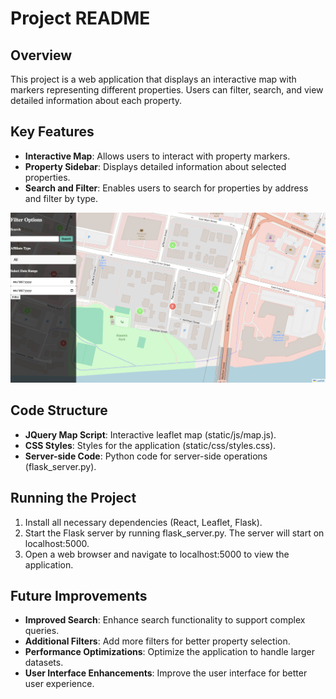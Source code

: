  # Project README

 ## Overview
 This project is a web application that displays an interactive map with markers representing different properties. Users can filter, search, and view detailed information about each property.

 ## Key Features
 - **Interactive Map**: Allows users to interact with property markers.
 - **Property Sidebar**: Displays detailed information about selected properties.
 - **Search and Filter**: Enables users to search for properties by address and filter by type.

 ![Project Interaction Screenshot](demonstration.png)


 ## Code Structure
 - **JQuery Map Script**: Interactive leaflet map (static/js/map.js).
 - **CSS Styles**: Styles for the application (static/css/styles.css).
 - **Server-side Code**: Python code for server-side operations (flask_server.py).

 ## Running the Project
 1. Install all necessary dependencies (React, Leaflet, Flask).
 2. Start the Flask server by running flask_server.py. The server will start on localhost:5000.
 3. Open a web browser and navigate to localhost:5000 to view the application.

 ## Future Improvements
 - **Improved Search**: Enhance search functionality to support complex queries.
 - **Additional Filters**: Add more filters for better property selection.
 - **Performance Optimizations**: Optimize the application to handle larger datasets.
 - **User Interface Enhancements**: Improve the user interface for better user experience.
